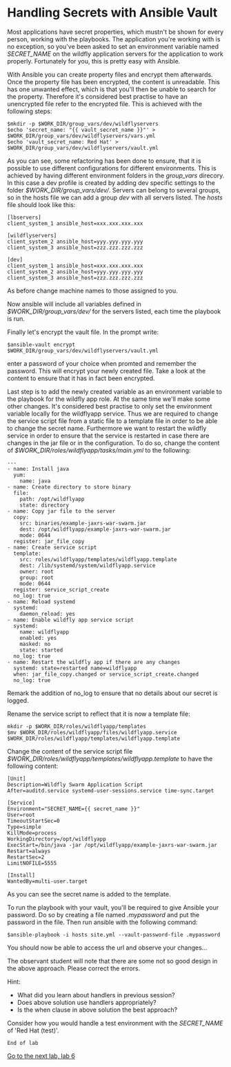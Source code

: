 # Handling Secrets with Ansible Vault

Most applications have secret properties, which mustn't be shown for every person, working with the playbooks. The application you're working with is no exception, so you've been asked to set an environment variable named *SECRET_NAME* on the wildfly application servers for the application to work properly. Fortunately for you, this is pretty easy with Ansible.

With Ansible you can create property files and encrypt them afterwards. Once the property file has been encrypted, the content is unreadable. This has one unwanted effect, which is that you'll then be unable to search for the property. Therefore it's considered best practise to have an unencrypted file refer to the encrypted file. This is achieved with the following steps:

```
$mkdir -p $WORK_DIR/group_vars/dev/wildflyservers
$echo 'secret_name: "{{ vault_secret_name }}"' > $WORK_DIR/group_vars/dev/wildflyservers/vars.yml
$echo 'vault_secret_name: Red Hat' > $WORK_DIR/group_vars/dev/wildflyservers/vault.yml
```

As you can see, some refactoring has been done to ensure, that it is possible to use different configurations for different environments. This is achieved by having different environment folders in the *group_vars* direcory. In this case a dev profile is created by adding dev specific settings to the folder *$WORK_DIR/group_vars/dev/*. Servers can belong to several groups, so in the hosts file we can add a group *dev* with all servers listed. The *hosts* file should look like this:

```
[lbservers]
client_system_1 ansible_host=xxx.xxx.xxx.xxx

[wildflyservers]
client_system_2 ansible_host=yyy.yyy.yyy.yyy
client_system_3 ansible_host=zzz.zzz.zzz.zzz

[dev]
client_system_1 ansible_host=xxx.xxx.xxx.xxx
client_system_2 ansible_host=yyy.yyy.yyy.yyy
client_system_3 ansible_host=zzz.zzz.zzz.zzz
```

As before change machine names to those assigned to you.

Now ansible will include all variables defined in *$WORK_DIR/group_vars/dev/* for the servers listed, each time the playbook is run.

Finally let's encrypt the vault file. In the prompt write:

```
$ansible-vault encrypt $WORK_DIR/group_vars/dev/wildflyservers/vault.yml
```

enter a password of your choice when promted and remember the password. This will encrypt your newly created file. Take a look at the content to ensure that it has in fact been encrypted.

Last step is to add the newly created variable as an environment variable to the playbook for the wildfly app role. At the same time we'll make some other changes. It's considered best practise to only set the environment variable locally for the wildflyapp service. Thus we are required to change the service script file from a static file to a template file in order to be able to change the secret name. Furthermore we want to restart the wildfly service in order to ensure that the service is restarted in case there are changes in the jar file or in the configuration. To do so, change the content of *$WORK_DIR/roles/wildflyapp/tasks/main.yml* to the following:

```
---
- name: Install java
  yum:
    name: java
- name: Create directory to store binary
  file:
    path: /opt/wildflyapp
    state: directory
- name: Copy jar file to the server
  copy:
    src: binaries/example-jaxrs-war-swarm.jar
    dest: /opt/wildflyapp/example-jaxrs-war-swarm.jar
    mode: 0644
  register: jar_file_copy
- name: Create service script
  template:
    src: roles/wildflyapp/templates/wildflyapp.template
    dest: /lib/systemd/system/wildflyapp.service
    owner: root
    group: root
    mode: 0644
  register: service_script_create
  no_log: true
- name: Reload systemd
  systemd:
    daemon_reload: yes
- name: Enable wildfly app service script
  systemd:
    name: wildflyapp
    enabled: yes
    masked: no
    state: started
  no_log: true
- name: Restart the wildfly app if there are any changes
  systemd: state=restarted name=wildflyapp
  when: jar_file_copy.changed or service_script_create.changed
  no_log: true
```
Remark the addition of no_log to ensure that no details about our secret is logged.

Rename the service script to reflect that it is now a template file:

```
mkdir -p $WORK_DIR/roles/wildflyapp/templates
$mv $WORK_DIR/roles/wildflyapp/files/wildflyapp.service $WORK_DIR/roles/wildflyapp/templates/wildflyapp.template
```

Change the content of the service script file *$WORK_DIR/roles/wildflyapp/templates/wildflyapp.template* to have the following content:

```
[Unit]
Description=Wildfly Swarm Application Script
After=auditd.service systemd-user-sessions.service time-sync.target
 
[Service]
Environment="SECRET_NAME={{ secret_name }}"
User=root
TimeoutStartSec=0
Type=simple
KillMode=process
WorkingDirectory=/opt/wildflyapp
ExecStart=/bin/java -jar /opt/wildflyapp/example-jaxrs-war-swarm.jar
Restart=always
RestartSec=2
LimitNOFILE=5555
 
[Install]
WantedBy=multi-user.target
```

As you can see the secret name is added to the template.

To run the playbook with your vault, you'll be required to give Ansible your password. Do so by creating a file named *.mypassword* and put the password in the file. Then run ansible with the following command:

```
$ansible-playbook -i hosts site.yml --vault-password-file .mypassword
```

You should now be able to access the url and observe your changes...

The observant student will note that there are some not so good design in the above approach. Please correct the errors.

Hint:
* What did you learn about handlers in previous session?
* Does above solution use handlers appropriately?
* Is the when clause in above solution the best approach?

Consider how you would handle a test environment with the *SECRET_NAME* of 'Red Hat (test)'.

```
End of lab
```
[Go to the next lab, lab 6](../lab-6/README.md)
